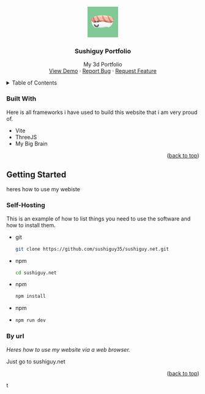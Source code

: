 
<!-- PROJECT LOGO -->
<br />
<div align="center">
  <a href="https://github.com/sushiguy35/Portfolio">
    <img src="public/textures//logo.png" alt="Logo" width="80" height="80">
  </a>

  <h3 align="center">Sushiguy Portfolio</h3>

  <p align="center">
    My 3d Portfolio
    <br />
    <a href="https://sushiguy.net">View Demo</a>
    ·
    <a href="https://github.com/sushiguy35/Portfolio/issues">Report Bug</a>
    ·
    <a href="https://github.com/sushiguy35/Portfolio/issues">Request Feature</a>
  </p>
</div>



<!-- TABLE OF CONTENTS -->
<details>
  <summary>Table of Contents</summary>
  <ol>
    <li>
      <a href="#about-the-project">About The Project</a>
      <ul>
        <li><a href="#built-with">Built With</a></li>
      </ul>
    </li>
    <li>
      <a href="#getting-started">Getting Started</a>
      <ul>
        <li><a href="#prerequisites">Prerequisites</a></li>
        <li><a href="#installation">Installation</a></li>
      </ul>
    </li>
    <li><a href="#usage">Usage</a></li>
    <li><a href="#roadmap">Roadmap</a></li>
    <li><a href="#contributing">Contributing</a></li>
    <li><a href="#license">License</a></li>
    <li><a href="#contact">Contact</a></li>
    <li><a href="#acknowledgments">Acknowledgments</a></li>
  </ol>
</details>


### Built With

Here is all frameworks i have used to build this website that i am very proud of.

* Vite
* ThreeJS
* My Big Brain

<p align="right">(<a href="#readme-top">back to top</a>)</p>



<!-- GETTING STARTED -->
## Getting Started

heres how to use my webiste

### Self-Hosting

This is an example of how to list things you need to use the software and how to install them.
* git
  ```sh
  git clone https://github.com/sushiguy35/sushiguy.net.git

* npm
  ```sh
  cd sushiguy.net

* npm
  ```sh
  npm install 

* npm
* ```sh
  npm run dev
### By url

_Heres how to use my website via a web browser._

Just go to sushiguy.net

<p align="right">(<a href="#readme-top">back to top</a>)</p>t 